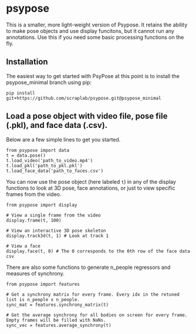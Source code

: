# psypose
This is a smaller, more light-weight version of Psypose. It retains the ability to make pose objects and use display funcitons, but it cannot run any annotations. Use this if you need some basic processing functions on the fly.

## Installation 
The easiest way to get started with PsyPose at this point is to install the psypose_minimal branch using pip:
```
pip install git+https://github.com/scraplab/psypose.git@psypose_minimal
```

## Load a pose object with video file, pose file (.pkl), and face data (.csv).
Below are a few simple lines to get you started. 
```
from psypose import data
t = data.pose()
t.load_video('path_to_video.mp4')
t.load_pkl('path_to_pkl.pkl')
t.load_face_data('path_to_faces.csv')
```

You can now use the pose object (here labeled `t`) in any of the display functions to look at 3D pose, face annotations, or just to view specific frames from the video. 

```
from psypose import display

# View a single frame from the video 
display.frame(t, 100)

# View an interactive 3D pose skeleton
display.track3d(t, 1) # Look at track 1

# View a face
display.face(t, 0) # The 0 corresponds to the 0th row of the face data csv
```

There are also some functions to generate n_people regressors and measures of synchrony. 

```
from psypose import features

# Get a synchrony matrix for every frame. Every idx in the retuned list is n_people x n_people.
sync_mat = features.synchrony_matrix(t)

# Get the average synchrony for all bodies on screen for every frame. Empty frames will be filled with NaNs. 
sync_vec = features.average_synchrony(t)
```


